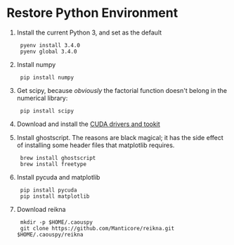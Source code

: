 Restore Python Environment
===

1. Install the current Python 3, and set as the default

        pyenv install 3.4.0
        pyenv global 3.4.0

1. Install numpy

        pip install numpy

5. Get scipy, because _obviously_ the factorial function doesn't belong in the numerical library:

        pip install scipy

1. Download and install the [CUDA drivers and tookit](http://developer.nvidia.com/cuda/cuda-downloads)

1. Install ghostscript.  The reasons are black magical; it has the side effect of installing some header files that matplotlib requires.

        brew install ghostscript
        brew install freetype

1. Install pycuda and matplotlib

        pip install pycuda
        pip install matplotlib

2. Download reikna

        mkdir -p $HOME/.caouspy
        git clone https://github.com/Manticore/reikna.git $HOME/.caouspy/reikna
